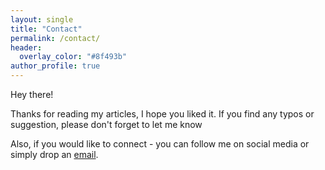 ```yaml
---
layout: single
title: "Contact"
permalink: /contact/
header:
  overlay_color: "#8f493b"
author_profile: true
---
```


Hey there!

Thanks for reading my articles, I hope you liked it. If you find any typos or suggestion, please don't forget to let me know

Also, if you would like to connect - you can follow me on social media or simply drop an <a href="mailto:vijay@vijaypathak.com.np" target="_blank">email</a>.
